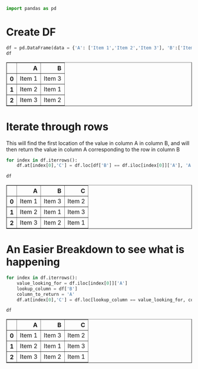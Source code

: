 ```python
import pandas as pd
```

# Create DF


```python
df = pd.DataFrame(data = {'A': ['Item 1','Item 2','Item 3'], 'B':['Item 3','Item 1','Item 2']})
df
```




<div>
<style scoped>
    .dataframe tbody tr th:only-of-type {
        vertical-align: middle;
    }

    .dataframe tbody tr th {
        vertical-align: top;
    }

    .dataframe thead th {
        text-align: right;
    }
</style>
<table border="1" class="dataframe">
  <thead>
    <tr style="text-align: right;">
      <th></th>
      <th>A</th>
      <th>B</th>
    </tr>
  </thead>
  <tbody>
    <tr>
      <th>0</th>
      <td>Item 1</td>
      <td>Item 3</td>
    </tr>
    <tr>
      <th>1</th>
      <td>Item 2</td>
      <td>Item 1</td>
    </tr>
    <tr>
      <th>2</th>
      <td>Item 3</td>
      <td>Item 2</td>
    </tr>
  </tbody>
</table>
</div>



# Iterate through rows
This will find the first location of the value in column A in column B, and will then return the value in column A corresponding to the row in column B


```python
for index in df.iterrows():
    df.at[index[0],'C'] = df.loc[df['B'] == df.iloc[index[0]]['A'], 'A'].values[0]

```


```python
df
```




<div>
<style scoped>
    .dataframe tbody tr th:only-of-type {
        vertical-align: middle;
    }

    .dataframe tbody tr th {
        vertical-align: top;
    }

    .dataframe thead th {
        text-align: right;
    }
</style>
<table border="1" class="dataframe">
  <thead>
    <tr style="text-align: right;">
      <th></th>
      <th>A</th>
      <th>B</th>
      <th>C</th>
    </tr>
  </thead>
  <tbody>
    <tr>
      <th>0</th>
      <td>Item 1</td>
      <td>Item 3</td>
      <td>Item 2</td>
    </tr>
    <tr>
      <th>1</th>
      <td>Item 2</td>
      <td>Item 1</td>
      <td>Item 3</td>
    </tr>
    <tr>
      <th>2</th>
      <td>Item 3</td>
      <td>Item 2</td>
      <td>Item 1</td>
    </tr>
  </tbody>
</table>
</div>



# An Easier Breakdown to see what is happening


```python
for index in df.iterrows():
    value_looking_for = df.iloc[index[0]]['A']
    lookup_column = df['B']
    column_to_return = 'A'
    df.at[index[0],'C'] = df.loc[lookup_column == value_looking_for, column_to_return].values[0]

```


```python
df
```




<div>
<style scoped>
    .dataframe tbody tr th:only-of-type {
        vertical-align: middle;
    }

    .dataframe tbody tr th {
        vertical-align: top;
    }

    .dataframe thead th {
        text-align: right;
    }
</style>
<table border="1" class="dataframe">
  <thead>
    <tr style="text-align: right;">
      <th></th>
      <th>A</th>
      <th>B</th>
      <th>C</th>
    </tr>
  </thead>
  <tbody>
    <tr>
      <th>0</th>
      <td>Item 1</td>
      <td>Item 3</td>
      <td>Item 2</td>
    </tr>
    <tr>
      <th>1</th>
      <td>Item 2</td>
      <td>Item 1</td>
      <td>Item 3</td>
    </tr>
    <tr>
      <th>2</th>
      <td>Item 3</td>
      <td>Item 2</td>
      <td>Item 1</td>
    </tr>
  </tbody>
</table>
</div>




```python

```

